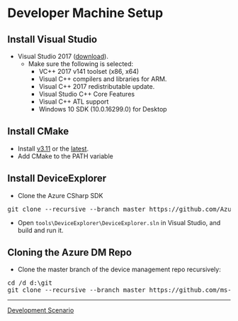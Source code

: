 # Developer Machine Setup

## Install Visual Studio

- Visual Studio 2017 ([download](https://www.visualstudio.com/downloads)).
  - Make sure the following is selected:
    - VC++ 2017 v141 toolset (x86, x64)
    - Visual C++ compilers and libraries for ARM.
    - Visual C++ 2017 redistributable update.
    - Visual Studio C++ Core Features
    - Visual C++ ATL support
    - Windows 10 SDK (10.0.16299.0) for Desktop

## Install CMake

  - Install [v3.11](https://cmake.org/files/v3.11/cmake-3.11.0-win64-x64.msi) or the [latest](https://cmake.org/download/).
  - Add CMake to the PATH variable 

## Install DeviceExplorer

- Clone the Azure CSharp SDK

<pre>
git clone --recursive --branch master https://github.com/Azure/azure-iot-sdk-csharp.git azure-iot-sdk-csharp
</pre>

- Open `tools\DeviceExplorer\DeviceExplorer.sln` in Visual Studio, and build and run it.

## Cloning the Azure DM Repo

  - Clone the master branch of the device management repo recursively:

<pre>
cd /d d:\git
git clone --recursive --branch master https://github.com/ms-iot/windows-iot-azure-dm-standalone-client.git dm
</pre>

----

[Development Scenario](../development-scenario.md)
